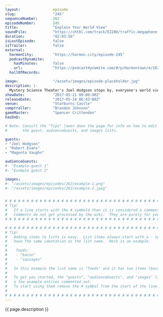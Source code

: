 ```yaml
---
layout:               episode
slug:                 "245"
sequenceNumber:       262
episodeNumber:        245
title:                "Explain Your World View"
soundFile:            "https://chtbl.com/track/E2288/traffic.megaphone.fm/STA7038219060.mp3?updated=1596759709"
duration:             "02:03:56"
isLostEpisode:        false
isTrailer:            false
external:
  harmonCity:         "https://harmon.city/episode-245"
  podcastDynamite:
    hasMinutes:       false
    url:              "https://podcastdynamite.com/#/p/Harmontown/e/262/245"
  hallOfRecords:      

image:                "/assets/images/episode-placeholder.jpg"
description: |-
  Mystery Science Theater's Joel Hodgson stops by, everyone's world view gets questioned, then Mid-East journalists Robert Evans and Magenta Vaughn share stories of visiting war torn countries.
showDate:             "2017-05-21 00:00:00Z"
releaseDate:          "2017-05-24 06:43:00Z"
venue:                "Starburns Castle"
comptroller:          "Brandon Johnson"
gameMaster:           "Spencer Crittenden"
hasDnD:               

# Note: Consult the "Tips" lower down the page for info on how to edit
#       the guest, audienceGuests, and images lists.

guests:
- "Joel Hodgson"
- "Robert Evans"
- "Magenta Vaughn"

audienceGuests:
#- "Example guest 1"
#- "Example guest 2"

images:
#- "/assets/images/episodes/262/example-1.png"
#- "/assets/images/episodes/262/example-2.jpeg"


# # # # # # # # # # # # # # # # # # # # # # # # # # # # # # # # # # # # # # # # # # # # #
# Tip!
#   If a line starts with the # symbold then it is considered a comment.
#   Comments do not get processed by the wiki.  They are purely for your information.
# # # # # # # # # # # # # # # # # # # # # # # # # # # # # # # # # # # # # # # # # # # # #

# # # # # # # # # # # # # # # # # # # # # # # # # # # # # # # # # # # # # # # # # # # # #
# Tip!
#   Adding items to lists is easy.  List items always start with a - symbol and have
#   have the same identation as the list name.  Here is an example.
#
#    foods:
#    - "bacon"
#    - "sausages"
#
#   In this example the list name is "foods" and it has two items (bacon, and sausages).
#
#   To get you started, the "guests", "audienceGuests", and "images" lists below have
#   a few example entries commented out.
#   To start using them remove the # symbol from the start of the line.
#
# # # # # # # # # # # # # # # # # # # # # # # # # # # # # # # # # # # # # # # # # # # # #
---
```


<!-- The episode description will be rendered here -->
{{ page.description }}

<!-- Add your content BELOW here -->
<!-- vvvvvvvvvvvvvvvvvvvvvvvvvvv -->




<!-- ^^^^^^^^^^^^^^^^^^^^^^^^^^^ -->
<!-- Add your content ABOVE here -->

<!-- The episode gallery will be rendered here -->